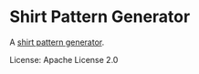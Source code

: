 # Shirt Pattern Generator

A [shirt pattern generator](https://arthursw.github.io/ShirtPatternGenerator/).

License: Apache License 2.0